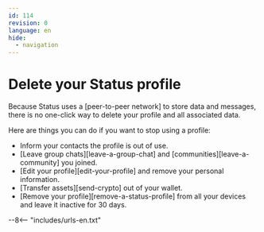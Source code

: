 ```yaml
---
id: 114
revision: 0
language: en
hide:
  - navigation
---
```


# Delete your Status profile

Because Status uses a [peer-to-peer network] to store data and messages, there is no one-click way to delete your profile and all associated data.

Here are things you can do if you want to stop using a profile:

- Inform your contacts the profile is out of use.
- [Leave group chats][leave-a-group-chat] and [communities][leave-a-community] you joined.
- [Edit your profile][edit-your-profile] and remove your personal information.
- [Transfer assets][send-crypto] out of your wallet.
- [Remove your profile][remove-a-status-profile] from all your devices and leave it inactive for 30 days.

--8<-- "includes/urls-en.txt"
